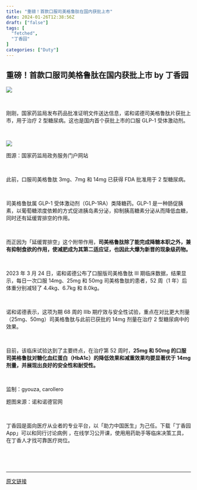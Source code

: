 ```yaml
---
title: "重磅！首款口服司美格鲁肽在国内获批上市"
date: 2024-01-26T12:38:56Z
draft: ["false"]
tags: [
  "fetched",
  "丁香园"
]
categories: ["Duty"]
---
```

重磅！首款口服司美格鲁肽在国内获批上市 by 丁香园
------
<div><p><img data-backh="232" data-backw="546" data-imgfileid="506068329" data-ratio="0.425" data-src="https://mmbiz.qpic.cn/mmbiz_gif/NzKkzoeG5s22wgA1lFNCribUpF6kCms6QiauVvQ0zxCSXuKfWGSQBnrZZKSyCVR3cKZctEn38Q6mJ36dtEkt1NGw/640?wx_fmt=gif&amp;wxfrom=5&amp;wx_lazy=1" data-w="1080" src="https://mmbiz.qpic.cn/mmbiz_gif/NzKkzoeG5s22wgA1lFNCribUpF6kCms6QiauVvQ0zxCSXuKfWGSQBnrZZKSyCVR3cKZctEn38Q6mJ36dtEkt1NGw/640?wx_fmt=gif&amp;wxfrom=5&amp;wx_lazy=1"><br></p><p><br></p><p><span><span>刚刚，国家药监局发布药品批准证明文件送达信息，</span><span>诺和诺德司美格鲁肽片获批上市，用于治疗 2 型糖尿病。这也是国内首个获批上市的口服 GLP-1 受体激动剂。</span></span></p><p><span><br></span></p><section><img data-backh="285" data-backw="578" data-galleryid="" data-imgfileid="506068330" data-ratio="0.4935185185185185" data-s="300,640" data-src="https://mmbiz.qpic.cn/mmbiz_png/NzKkzoeG5s0kO9xksbcUHibwS5wmia1tTMgVcYRrBdibHSiaGqmmiaFAQ4Wfr8QsxPdrtBM3RibPf0Ppjg0ElZhRGziaw/640?wx_fmt=png&amp;from=appmsg" data-type="png" data-w="1080" src="https://mmbiz.qpic.cn/mmbiz_png/NzKkzoeG5s0kO9xksbcUHibwS5wmia1tTMgVcYRrBdibHSiaGqmmiaFAQ4Wfr8QsxPdrtBM3RibPf0Ppjg0ElZhRGziaw/640?wx_fmt=png&amp;from=appmsg"></section><p><span>图源：国家药监局政务服务门户网站</span></p><p><span><br></span></p><p><span>此前，口服司美格鲁肽 3mg、7mg 和 14mg 已获得 FDA 批准用于 2 型糖尿病。</span></p><p><br></p><p><span>司美格鲁肽属 GLP-1 受体激动剂（GLP-1RA）类降糖药。GLP-1 是一种肠促胰素，以葡萄糖浓度依赖的方式促进胰岛素分泌，抑制胰高糖素分泌从而降低血糖，同时还有延缓胃排空的作用。</span></p><p><span><br></span></p><p><span>而正因为「延缓胃排空」这个附带作用，</span><span><strong><span>司美格鲁肽除了能完成降糖本职之外，兼有抑制食欲的作用，使减肥成为其第二适应证，也因此大爆为新晋的现象级药物。</span></strong></span></p><p><br></p><p><span><span>2023 年 3 月 24 日，诺和诺德公布了口服版司美格鲁肽 III 期临床数据</span><span>，结果显示，每日一次口服 14mg、25mg 和 50mg 司美格鲁肽的患者，52 周（1 年）后体重分别减轻了 4.4kg、6.7kg 和 8.0kg。</span></span></p><p><span><br></span></p><p><span>诺和诺德表示，这项为期 68 周的 IIIb 期疗效与安全性试验，重点在对比更大剂量（25mg、50mg）司美格鲁肽与此前已获批的 14mg 剂量在治疗 2 型糖尿病中的效果。</span></p><p><br></p><p><span>目前，该临床试验达到了主要终点，在治疗第 52 周时，</span><span><strong><span>25mg 和 50mg 的口服司美格鲁肽对糖化血红蛋白（HbA1c）的降低效果和减重效果均要显著优于 14mg 剂量，并展现出良好的安全性和耐受性。</span></strong></span></p><p><br></p><p><span>监制：gyouza, <span>carollero</span></span></p><p><span>题图来源：诺和诺德官网</span></p><p><br></p><p><span>丁香园是面向医疗从业者的专业平台，以「助力中国医生」为己任。下载「丁香园 App」可以和同行讨论病例 ，在线学习公开课，使用用药助手等临床决策工具，在丁香人才找可靠医疗岗位。</span></p><p><br></p><section><mp-common-profile data-pluginname="mpprofile" data-id="MTg0MzMwODA0MQ==" data-headimg="http://mmbiz.qpic.cn/mmbiz_png/NzKkzoeG5s0aWFLyZf1azqKVZziaZZ6odnNVTtibWkciaUibvHB1GWOXlSjaWIcv1zGIB7RIyn9bKFHg4hUvp6fSRg/0?wx_fmt=png" data-nickname="丁香园" data-alias="dingxiangwang" data-signature="千万医务工作者的网上家园。我们深知医疗的痛苦与快乐，在丁香园里，您可以了解最新资讯、阅读深度报道，并与同行进行交流。" data-from="0" data-is_biz_ban="0"></mp-common-profile></section><section><br></section><p><mp-style-type data-value="10000"></mp-style-type></p></div>  
<hr>
<a href="https://mp.weixin.qq.com/s/1uu4Y8mRgEU0SvPCACf9uQ",target="_blank" rel="noopener noreferrer">原文链接</a>
